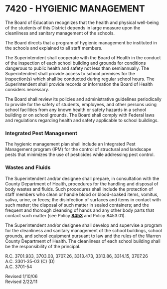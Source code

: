 7420 - HYGIENIC MANAGEMENT
==========================

The Board of Education recognizes that the health and physical
well-being of the students of this District depends in large measure
upon the cleanliness and sanitary management of the schools.

The Board directs that a program of hygienic management be instituted in
the schools and explained to all staff members.

The Superintendent shall cooperate with the Board of Health in the
conduct of the inspection of each school building and grounds for
conditions dangerous to public health and safety not less than
semiannually. The Superintendent shall provide access to school premises
for the inspection(s) which shall be conducted during regular school
hours. The Superintendent shall provide records or information the Board
of Health considers necessary.

The Board shall review its policies and administrative guidelines
periodically to provide for the safety of students, employees, and other
persons using school facilities from any known health or safety hazards
in a school building or on school grounds. The Board shall comply with
Federal laws and regulations regarding health and safety applicable to
school buildings.

### Integrated Pest Management

The hygienic management plan shall include an Integrated Pest Management
program (IPM) for the control of structural and landscape pests that
minimizes the use of pesticides while addressing pest control.

### Wastes and Fluids

The Superintendent and/or designee shall prepare, in consultation with
the County Department of Health, procedures for the handling and
disposal of body wastes and fluids. Such procedures shall include the
protection of staff members who clean or handle blood or blood-soaked
items, vomitus, saliva, urine, or feces; the disinfection of surfaces
and items in contact with such matter; the disposal of such matter in
sealed containers; and the frequent and thorough cleansing of hands and
any other body parts that contact such matter (see Policy
[**8453**](po8453.md) and Policy 8453.01).

The Superintendent and/or designee shall develop and supervise a program
for the cleanliness and sanitary management of the school buildings,
school grounds, and school equipment pursuant to law and the rules of
the Warren County Department of Health. The cleanliness of each school
building shall be the responsibility of the principal.

R.C. 3701.933, 3703.03, 3707.26, 3313.473, 3313.86, 3314.15, 3707.26\
 A.C. 3301-35-03 (C) (D)\
 A.C. 3701-54

Revised 1/10/06\
 Revised 2/22/11
